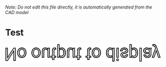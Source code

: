 ###### Note: Do not edit this file directly, it is automatically generated from the CAD model

# Test

![](/project.svg)



 

